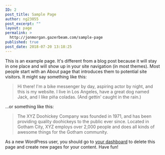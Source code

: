 ```yaml
---
ID: 2
post_title: Sample Page
author: ng23055
post_excerpt: ""
layout: page
permalink: >
  http://jonmorgan.gazerbeam.com/sample-page
published: true
post_date: 2018-07-20 13:18:25
---
```

This is an example page. It's different from a blog post because it will stay in one place and will show up in your site navigation (in most themes). Most people start with an About page that introduces them to potential site visitors. It might say something like this:

<blockquote>Hi there! I'm a bike messenger by day, aspiring actor by night, and this is my website. I live in Los Angeles, have a great dog named Jack, and I like pi&#241;a coladas. (And gettin' caught in the rain.)</blockquote>

...or something like this:

<blockquote>The XYZ Doohickey Company was founded in 1971, and has been providing quality doohickeys to the public ever since. Located in Gotham City, XYZ employs over 2,000 people and does all kinds of awesome things for the Gotham community.</blockquote>

As a new WordPress user, you should go to <a href="http://jonmorgan.gazerbeam.com/wp-admin/">your dashboard</a> to delete this page and create new pages for your content. Have fun!